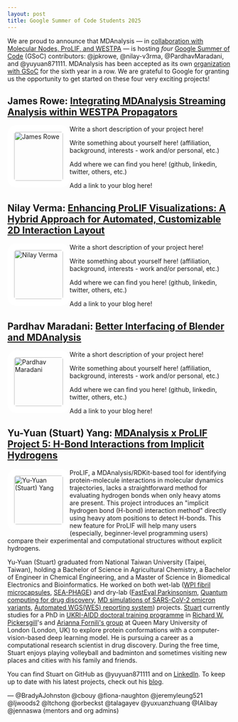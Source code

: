 ```yaml
---
layout: post
title: Google Summer of Code Students 2025
---
```


We are proud to announce that MDAnalysis — in [collaboration with Molecular Nodes, ProLIF, and WESTPA](https://github.com/MDAnalysis/mdanalysis/wiki/GSoC-2025-Project-Ideas#collaborations) — 
is hosting _four_ [Google Summer of Code][gsoc] (GSoC) contributors: @jpkrowe, @nilay-v3rma, @PardhavMaradani, and @yuyuan871111. MDAnalysis has been accepted as its own [organization with GSoC][mda-gsoc] 
for the sixth year in a row. We are grateful to Google for granting us the opportunity to get started on these four very exciting projects!

## James Rowe: [Integrating MDAnalysis Streaming Analysis within WESTPA Propagators](https://summerofcode.withgoogle.com/programs/2025/projects/SvFaSgr5)

<img
src="Picture Here"
title="James Rowe" alt="James Rowe"
style="float: left; width: 110px; height: 110px; border-radius: 20px; border: 15px solid white" />

Write a short description of your project here!

Write something about yourself here! (affiliation, background, interests - work and/or personal, etc.)

Add where we can find you here! (github, linkedin, twitter, others, etc.)

Add a link to your blog here!

## Nilay Verma: [Enhancing ProLIF Visualizations: A Hybrid Approach for Automated, Customizable 2D Interaction Layout](https://summerofcode.withgoogle.com/programs/2025/projects/XWsglxQM)

<img
src="Picture Here"
title="Nilay Verma" alt="Nilay Verma"
style="float: left; width: 110px; height: 110px; border-radius: 20px; border: 15px solid white" />

Write a short description of your project here!

Write something about yourself here! (affiliation, background, interests - work and/or personal, etc.)

Add where we can find you here! (github, linkedin, twitter, others, etc.)

Add a link to your blog here!

## Pardhav Maradani: [Better Interfacing of Blender and MDAnalysis](https://summerofcode.withgoogle.com/programs/2025/projects/9BR8jbvV)

<img
src="Picture Here"
title="Pardhav Maradani" alt="Pardhav Maradani"
style="float: left; width: 110px; height: 110px; border-radius: 20px; border: 15px solid white" />

Write a short description of your project here!

Write something about yourself here! (affiliation, background, interests - work and/or personal, etc.)

Add where we can find you here! (github, linkedin, twitter, others, etc.)

Add a link to your blog here!

## Yu-Yuan (Stuart) Yang: [MDAnalysis x ProLIF Project 5: H-Bond Interactions from Implicit Hydrogens](https://summerofcode.withgoogle.com/programs/2025/projects/5Otkx8vp)

<img
src="https://avatars.githubusercontent.com/yuyuan871111"
title="Yu-Yuan (Stuart) Yang" alt="Yu-Yuan (Stuart) Yang"
style="float: left; width: 110px; height: 110px; border-radius: 20px; border: 15px solid white" />

ProLIF, a MDAnalysis/RDKit-based tool for identifying protein-molecule interactions in molecular dynamics trajectories, lacks a straightforward method for evaluating hydrogen bonds when only heavy atoms are present. This project introduces an "implicit hydrogen bond (H-bond) interaction method" directly using heavy atom positions to detect H-bonds. This new feature for ProLIF will help many users (especially, beginner-level programming users) compare their experimental and computational structures without explicit hydrogens.

Yu-Yuan (Stuart) graduated from National Taiwan University (Taipei, Taiwan), holding a Bachelor of Science in Agricultural Chemistry, a Bachelor of Engineer in Chemical Engineering, and a Master of Science in Biomedical Electronics and Bioinformatics. He worked on both wet-lab ([WPI fibril microcapsules](https://doi.org/10.1016/j.jtice.2024.105344), [SEA-PHAGE](https://www.linkedin.com/in/yuyuan871111/overlay/1635506597143/single-media-viewer?type=DOCUMENT&profileId=ACoAACiNG10BL5O9KRp8TUNZI_sskb-wj5N80BM&lipi=urn%3Ali%3Apage%3Ad_flagship3_profile_view_base%3BC9cMZG0TSRKfr%2F%2BybMQWPw%3D%3D)) and dry-lab ([FastEval Parkinsonism](https://doi.org/10.1038/s41746-024-01022-x), [Quantum computing for drug discovery](https://doi.org/10.1109/MNANO.2023.3249499), [MD simulations of SARS-CoV-2 omicron variants](https://doi.org/10.1093/bfgp/elac053), [Automated WGS(WES) reporting system](https://github.com/yuyuan871111/NHRI_group4)) projects. [Stuart](https://www.qmul.ac.uk/sbbs/staff/yuyuanyang.html) currently studies for a PhD in [UKRI-AIDD doctoral training programme](https://www.qmul.ac.uk/deri/ukri-aidd-doctoral-training-programme/) in [Richard W. Pickersgill](https://www.qmul.ac.uk/sbbs/staff/richardpickersgill.html)'s and [Arianna Fornili's group](https://afornililab.wordpress.com/) at Queen Mary University of London (London, UK) to explore protein conformations with a computer-vision-based deep learning model. He is pursuing a career as a computational research scientist in drug discovery. During the free time, Stuart enjoys playing volleyball and badminton and sometimes visiting new places and cities with his family and friends.

You can find Stuart on GitHub as @yuyuan871111 and on [LinkedIn](https://www.linkedin.com/in/yuyuan871111/). To keep up to date with his latest projects, check out his [blog](https://yuyuan871111.github.io/).

— @BradyAJohnston @cbouy @fiona-naughton @jeremyleung521 @ljwoods2 @ltchong @orbeckst @talagayev @yuxuanzhuang @IAlibay @jennaswa (mentors and org admins)

[gsoc]: https://summerofcode.withgoogle.com
[mda-gsoc]: https://summerofcode.withgoogle.com/programs/2025/organizations/mdanalysis
